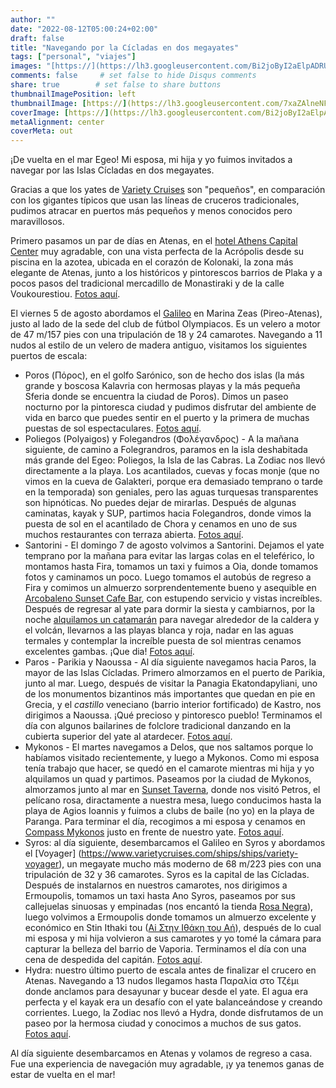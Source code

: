 ```yaml
---
author: ""
date: "2022-08-12T05:00:24+02:00"
draft: false
title: "Navegando por la Cícladas en dos megayates"
tags: ["personal", "viajes"]
images: "[https://](https://lh3.googleusercontent.com/Bi2joByI2aElpADRUVzs3pCSCPcSRxSilK0U-LVz8CtqXUPTuBdgr072ANHmVpdRPMFsIYVVL9hORWklXuT-BFxCShS_mu9d0rxJlxth3MRm5oj3wwFjYR5zX1RXxagNyyeLDuX22WY=w2400)"
comments: false     # set false to hide Disqus comments
share: true        # set false to share buttons
thumbnailImagePosition: left
thumbnailImage: [https://](https://lh3.googleusercontent.com/7xaZAlneNFkrvV6AUTxG7kKLfYodEO0VsmP4wUGdrd5oYr7ZZv71-Fk7qiE25tjOS1t0lffF9jc03GBgUQiLQEslYVBtfIMGCoc2UNPTQdudImGNnftU_xAYXwF5mnMeYmirtG0vvFc=w2400)
coverImage: [https://](https://lh3.googleusercontent.com/Bi2joByI2aElpADRUVzs3pCSCPcSRxSilK0U-LVz8CtqXUPTuBdgr072ANHmVpdRPMFsIYVVL9hORWklXuT-BFxCShS_mu9d0rxJlxth3MRm5oj3wwFjYR5zX1RXxagNyyeLDuX22WY=w2400)
metaAlignment: center
coverMeta: out
---
```


¡De vuelta en el mar Egeo! Mi esposa, mi hija y yo fuimos invitados a navegar por las Islas Cícladas en dos megayates.

<!--more-->

Gracias a que los yates de [Variety Cruises](https://www.varietycruises.com/) son "pequeños", en comparación con los gigantes típicos que usan las líneas de cruceros tradicionales, pudimos atracar en puertos más pequeños y menos conocidos pero maravillosos.

Primero pasamos un par de días en Atenas, en el [hotel Athens Capital Center](https://achotel.gr/athenscapitalhotel-mgallery/index.htm) muy agradable, con una vista perfecta de la Acrópolis desde su piscina en la azotea, ubicada en el corazón de Kolonaki, la zona más elegante de Atenas, junto a los históricos y pintorescos barrios de Plaka y a pocos pasos del tradicional mercadillo de Monastiraki y de la calle Voukourestiou. [Fotos aquí](https://photos.app.goo.gl/PrR5csnbYddmgnAv8).

El viernes 5 de agosto abordamos el [Galileo](https://www.varietycruises.com/ships/ships/galileo) en Marina Zeas (Pireo-Atenas), justo al lado de la sede del club de fútbol Olympiacos. Es un velero a motor de 47 m/157 pies con una tripulación de 18 y 24 camarotes. Navegando a 11 nudos al estilo de un velero de madera antiguo, visitamos los siguientes puertos de escala:

* Poros (Πόρος), en el golfo Sarónico, son de hecho dos islas (la más grande y boscosa Kalavria con hermosas playas y la más pequeña Sferia donde se encuentra la ciudad de Poros). Dimos un paseo nocturno por la pintoresca ciudad y pudimos disfrutar del ambiente de vida en barco que puedes sentir en el puerto y la primera de muchas puestas de sol espectaculares. [Fotos aquí](https://photos.app.goo.gl/9QCb7FUYbHcqyNsA7).
* Poliegos (Polyaigos) y Folegandros (Φολέγανδρος) - A la mañana siguiente, de camino a Folegrandros, paramos en la isla deshabitada más grande del Egeo: Poliegos, la Isla de las Cabras. La Zodiac nos llevó directamente a la playa. Los acantilados, cuevas y focas monje (que no vimos en la cueva de Galakteri, porque era demasiado temprano o tarde en la temporada) son geniales, pero las aguas turquesas transparentes son hipnóticas. No puedes dejar de mirarlas. Después de algunas caminatas, kayak y SUP, partimos hacia Folegandros, donde vimos la puesta de sol en el acantilado de Chora y cenamos en uno de sus muchos restaurantes con terraza abierta. [Fotos aquí](https://photos.app.goo.gl/SzLLRqBzjshXfw2o9).
* Santorini - El domingo 7 de agosto volvimos a Santorini. Dejamos el yate temprano por la mañana para evitar las largas colas en el teleférico, lo montamos hasta Fira, tomamos un taxi y fuimos a Oia, donde tomamos fotos y caminamos un poco. Luego tomamos el autobús de regreso a Fira y comimos un almuerzo sorprendentemente bueno y asequible en [Arcobaleno Sunset Cafe Bar](https://www.tripadvisor.com/Restaurant_Review-g482942-d7121430-Reviews-Arcobaleno_sunset_cafe_bar-Fira_Santorini_Cyclades_South_Aegean.html), con estupendo servicio y vistas increíbles. Después de regresar al yate para dormir la siesta y cambiarnos, por la noche [alquilamos un catamarán](https://sailmythsantorini.com/) para navegar alrededor de la caldera y el volcán, llevarnos a las playas blanca y roja, nadar en las aguas termales y contemplar la increíble puesta de sol mientras cenamos excelentes gambas. ¡Que dia! [Fotos aquí](https://photos.app.goo.gl/E7pDPF5qB2nqmpAv7).
* Paros - Parikia y Naoussa - Al día siguiente navegamos hacia Paros, la mayor de las Islas Cícladas. Primero almorzamos en el puerto de Parikia, junto al mar. Luego, después de visitar la Panagia Ekatondapyliani, uno de los monumentos bizantinos más importantes que quedan en pie en Grecia, y el *castillo* veneciano (barrio interior fortificado) de Kastro, nos dirigimos a Naoussa. ¡Qué precioso y pintoresco pueblo! Terminamos el día con algunos bailarines de folclore tradicional danzando en la cubierta superior del yate al atardecer. [Fotos aquí](https://photos.app.goo.gl/kUB54PM3598kYCXu5).
* Mykonos - El martes navegamos a Delos, que nos saltamos porque lo habíamos visitado recientemente, y luego a Mykonos. Como mi esposa tenía trabajo que hacer, se quedó en el camarote mientras mi hija y yo alquilamos un quad y partimos. Paseamos por la ciudad de Mykonos, almorzamos junto al mar en [Sunset Taverna](https://www.tripadvisor.com/Restaurant_Review-g662620-d2214433-Reviews-Sunset_Taverna-Mykonos_Town_Mykonos_Cyclades_South_Aegean.html), donde nos visitó Petros, el pelícano rosa, diractamente a nuestra mesa, luego conducimos hasta la playa de Agios Ioannis y fuimos a clubs de baile (no yo) en la playa de Paranga. Para terminar el día, recogimos a mi esposa y cenamos en [Compass Mykonos](https://compassmykonos.com/) justo en frente de nuestro yate. [Fotos aquí](https://photos.app.goo.gl/qbihb7ZhVbTXx33M7).
* Syros: al día siguiente, desembarcamos el Galileo en Syros y abordamos el [Voyager] (https://www.varietycruises.com/ships/ships/variety-voyager), un megayate mucho más moderno de 68 m/223 pies con una tripulación de 32 y 36 camarotes. Syros es la capital de las Cícladas. Después de instalarnos en nuestros camarotes, nos dirigimos a Ermoupolis, tomamos un taxi hasta Ano Syros, paseamos por sus callejuelas sinuosas y empinadas (nos encantó la tienda [Rosa Negra](https://www.instagram.com/rosanegrasyros/)), luego volvimos a Ermoupolis donde tomamos un almuerzo excelente y económico en Stin Ithaki tou ([Ai Στην Ιθάκη του Αή](https://www.facebook.com/www.ithakitouai.gr/)), después de lo cual mi esposa y mi hija volvieron a sus camarotes y yo tomé la cámara para capturar la belleza del barrio de Vaporia. Terminamos el día con una cena de despedida del capitán. [Fotos aquí](https://photos.app.goo.gl/ZT3jjgwiTTxwgzH27).
* Hydra: nuestro último puerto de escala antes de finalizar el crucero en Atenas. Navegando a 13 nudos llegamos hasta Παραλία στο Τζέμι donde anclamos para desayunar y bucear desde el yate. El agua era perfecta y el kayak era un desafío con el yate balanceándose y creando corrientes. Luego, la Zodiac nos llevó a Hydra, donde disfrutamos de un paseo por la hermosa ciudad y conocimos a muchos de sus gatos. [Fotos aquí](https://photos.app.goo.gl/zV5QTNPjY1mbfp5R7).

Al día siguiente desembarcamos en Atenas y volamos de regreso a casa. Fue una experiencia de navegación muy agradable, ¡y ya tenemos ganas de estar de vuelta en el mar!